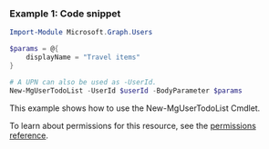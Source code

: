 ### Example 1: Code snippet

```powershell
Import-Module Microsoft.Graph.Users

$params = @{
	displayName = "Travel items"
}

# A UPN can also be used as -UserId.
New-MgUserTodoList -UserId $userId -BodyParameter $params
```
This example shows how to use the New-MgUserTodoList Cmdlet.

To learn about permissions for this resource, see the [permissions reference](/graph/permissions-reference).

